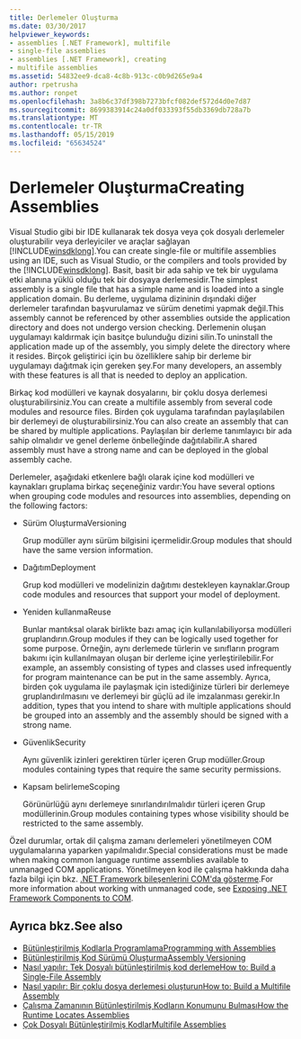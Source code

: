 ```yaml
---
title: Derlemeler Oluşturma
ms.date: 03/30/2017
helpviewer_keywords:
- assemblies [.NET Framework], multifile
- single-file assemblies
- assemblies [.NET Framework], creating
- multifile assemblies
ms.assetid: 54832ee9-dca8-4c8b-913c-c0b9d265e9a4
author: rpetrusha
ms.author: ronpet
ms.openlocfilehash: 3a8b6c37df398b7273bfcf082def572d4d0e7d87
ms.sourcegitcommit: 8699383914c24a0df033393f55db3369db728a7b
ms.translationtype: MT
ms.contentlocale: tr-TR
ms.lasthandoff: 05/15/2019
ms.locfileid: "65634524"
---
```

# <a name="creating-assemblies"></a><span data-ttu-id="fd1a1-102">Derlemeler Oluşturma</span><span class="sxs-lookup"><span data-stu-id="fd1a1-102">Creating Assemblies</span></span>

<span data-ttu-id="fd1a1-103">Visual Studio gibi bir IDE kullanarak tek dosya veya çok dosyalı derlemeler oluşturabilir veya derleyiciler ve araçlar sağlayan [!INCLUDE[winsdklong](../../../includes/winsdklong-md.md)].</span><span class="sxs-lookup"><span data-stu-id="fd1a1-103">You can create single-file or multifile assemblies using an IDE, such as Visual Studio, or the compilers and tools provided by the [!INCLUDE[winsdklong](../../../includes/winsdklong-md.md)].</span></span> <span data-ttu-id="fd1a1-104">Basit, basit bir ada sahip ve tek bir uygulama etki alanına yüklü olduğu tek bir dosyaya derlemesidir.</span><span class="sxs-lookup"><span data-stu-id="fd1a1-104">The simplest assembly is a single file that has a simple name and is loaded into a single application domain.</span></span> <span data-ttu-id="fd1a1-105">Bu derleme, uygulama dizininin dışındaki diğer derlemeler tarafından başvurulamaz ve sürüm denetimi yapmak değil.</span><span class="sxs-lookup"><span data-stu-id="fd1a1-105">This assembly cannot be referenced by other assemblies outside the application directory and does not undergo version checking.</span></span> <span data-ttu-id="fd1a1-106">Derlemenin oluşan uygulamayı kaldırmak için basitçe bulunduğu dizini silin.</span><span class="sxs-lookup"><span data-stu-id="fd1a1-106">To uninstall the application made up of the assembly, you simply delete the directory where it resides.</span></span> <span data-ttu-id="fd1a1-107">Birçok geliştirici için bu özelliklere sahip bir derleme bir uygulamayı dağıtmak için gereken şey.</span><span class="sxs-lookup"><span data-stu-id="fd1a1-107">For many developers, an assembly with these features is all that is needed to deploy an application.</span></span>

<span data-ttu-id="fd1a1-108">Birkaç kod modülleri ve kaynak dosyalarını, bir çoklu dosya derlemesi oluşturabilirsiniz.</span><span class="sxs-lookup"><span data-stu-id="fd1a1-108">You can create a multifile assembly from several code modules and resource files.</span></span> <span data-ttu-id="fd1a1-109">Birden çok uygulama tarafından paylaşılabilen bir derlemeyi de oluşturabilirsiniz.</span><span class="sxs-lookup"><span data-stu-id="fd1a1-109">You can also create an assembly that can be shared by multiple applications.</span></span> <span data-ttu-id="fd1a1-110">Paylaşılan bir derleme tanımlayıcı bir ada sahip olmalıdır ve genel derleme önbelleğinde dağıtılabilir.</span><span class="sxs-lookup"><span data-stu-id="fd1a1-110">A shared assembly must have a strong name and can be deployed in the global assembly cache.</span></span>

<span data-ttu-id="fd1a1-111">Derlemeler, aşağıdaki etkenlere bağlı olarak içine kod modülleri ve kaynakları gruplama birkaç seçeneğiniz vardır:</span><span class="sxs-lookup"><span data-stu-id="fd1a1-111">You have several options when grouping code modules and resources into assemblies, depending on the following factors:</span></span>

- <span data-ttu-id="fd1a1-112">Sürüm Oluşturma</span><span class="sxs-lookup"><span data-stu-id="fd1a1-112">Versioning</span></span>

     <span data-ttu-id="fd1a1-113">Grup modüller aynı sürüm bilgisini içermelidir.</span><span class="sxs-lookup"><span data-stu-id="fd1a1-113">Group modules that should have the same version information.</span></span>

- <span data-ttu-id="fd1a1-114">Dağıtım</span><span class="sxs-lookup"><span data-stu-id="fd1a1-114">Deployment</span></span>

     <span data-ttu-id="fd1a1-115">Grup kod modülleri ve modelinizin dağıtımı destekleyen kaynaklar.</span><span class="sxs-lookup"><span data-stu-id="fd1a1-115">Group code modules and resources that support your model of deployment.</span></span>

- <span data-ttu-id="fd1a1-116">Yeniden kullanma</span><span class="sxs-lookup"><span data-stu-id="fd1a1-116">Reuse</span></span>

     <span data-ttu-id="fd1a1-117">Bunlar mantıksal olarak birlikte bazı amaç için kullanılabiliyorsa modülleri gruplandırın.</span><span class="sxs-lookup"><span data-stu-id="fd1a1-117">Group modules if they can be logically used together for some purpose.</span></span> <span data-ttu-id="fd1a1-118">Örneğin, aynı derlemede türlerin ve sınıfların program bakımı için kullanılmayan oluşan bir derleme içine yerleştirilebilir.</span><span class="sxs-lookup"><span data-stu-id="fd1a1-118">For example, an assembly consisting of types and classes used infrequently for program maintenance can be put in the same assembly.</span></span> <span data-ttu-id="fd1a1-119">Ayrıca, birden çok uygulama ile paylaşmak için istediğinize türleri bir derlemeye gruplandırılmasını ve derlemeyi bir güçlü ad ile imzalanması gerekir.</span><span class="sxs-lookup"><span data-stu-id="fd1a1-119">In addition, types that you intend to share with multiple applications should be grouped into an assembly and the assembly should be signed with a strong name.</span></span>

- <span data-ttu-id="fd1a1-120">Güvenlik</span><span class="sxs-lookup"><span data-stu-id="fd1a1-120">Security</span></span>

     <span data-ttu-id="fd1a1-121">Aynı güvenlik izinleri gerektiren türler içeren Grup modüller.</span><span class="sxs-lookup"><span data-stu-id="fd1a1-121">Group modules containing types that require the same security permissions.</span></span>

- <span data-ttu-id="fd1a1-122">Kapsam belirleme</span><span class="sxs-lookup"><span data-stu-id="fd1a1-122">Scoping</span></span>

     <span data-ttu-id="fd1a1-123">Görünürlüğü aynı derlemeye sınırlandırılmalıdır türleri içeren Grup modüllerinin.</span><span class="sxs-lookup"><span data-stu-id="fd1a1-123">Group modules containing types whose visibility should be restricted to the same assembly.</span></span>

<span data-ttu-id="fd1a1-124">Özel durumlar, ortak dil çalışma zamanı derlemeleri yönetilmeyen COM uygulamalarına yaparken yapılmalıdır.</span><span class="sxs-lookup"><span data-stu-id="fd1a1-124">Special considerations must be made when making common language runtime assemblies available to unmanaged COM applications.</span></span> <span data-ttu-id="fd1a1-125">Yönetilmeyen kod ile çalışma hakkında daha fazla bilgi için bkz. [.NET Framework bileşenlerini COM'da gösterme](../../../docs/framework/interop/exposing-dotnet-components-to-com.md).</span><span class="sxs-lookup"><span data-stu-id="fd1a1-125">For more information about working with unmanaged code, see [Exposing .NET Framework Components to COM](../../../docs/framework/interop/exposing-dotnet-components-to-com.md).</span></span>

## <a name="see-also"></a><span data-ttu-id="fd1a1-126">Ayrıca bkz.</span><span class="sxs-lookup"><span data-stu-id="fd1a1-126">See also</span></span>

- [<span data-ttu-id="fd1a1-127">Bütünleştirilmiş Kodlarla Programlama</span><span class="sxs-lookup"><span data-stu-id="fd1a1-127">Programming with Assemblies</span></span>](../../../docs/framework/app-domains/programming-with-assemblies.md)
- [<span data-ttu-id="fd1a1-128">Bütünleştirilmiş Kod Sürümü Oluşturma</span><span class="sxs-lookup"><span data-stu-id="fd1a1-128">Assembly Versioning</span></span>](../../../docs/framework/app-domains/assembly-versioning.md)
- [<span data-ttu-id="fd1a1-129">Nasıl yapılır: Tek Dosyalı bütünleştirilmiş kod derleme</span><span class="sxs-lookup"><span data-stu-id="fd1a1-129">How to: Build a Single-File Assembly</span></span>](../../../docs/framework/app-domains/how-to-build-a-single-file-assembly.md)
- [<span data-ttu-id="fd1a1-130">Nasıl yapılır: Bir çoklu dosya derlemesi oluşturun</span><span class="sxs-lookup"><span data-stu-id="fd1a1-130">How to: Build a Multifile Assembly</span></span>](../../../docs/framework/app-domains/how-to-build-a-multifile-assembly.md)
- [<span data-ttu-id="fd1a1-131">Çalışma Zamanının Bütünleştirilmiş Kodların Konumunu Bulması</span><span class="sxs-lookup"><span data-stu-id="fd1a1-131">How the Runtime Locates Assemblies</span></span>](../../../docs/framework/deployment/how-the-runtime-locates-assemblies.md)
- [<span data-ttu-id="fd1a1-132">Çok Dosyalı Bütünleştirilmiş Kodlar</span><span class="sxs-lookup"><span data-stu-id="fd1a1-132">Multifile Assemblies</span></span>](../../../docs/framework/app-domains/multifile-assemblies.md)

